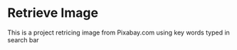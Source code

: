 # Retrieve Image

This is a project retricing image from Pixabay.com using key words typed in search bar

